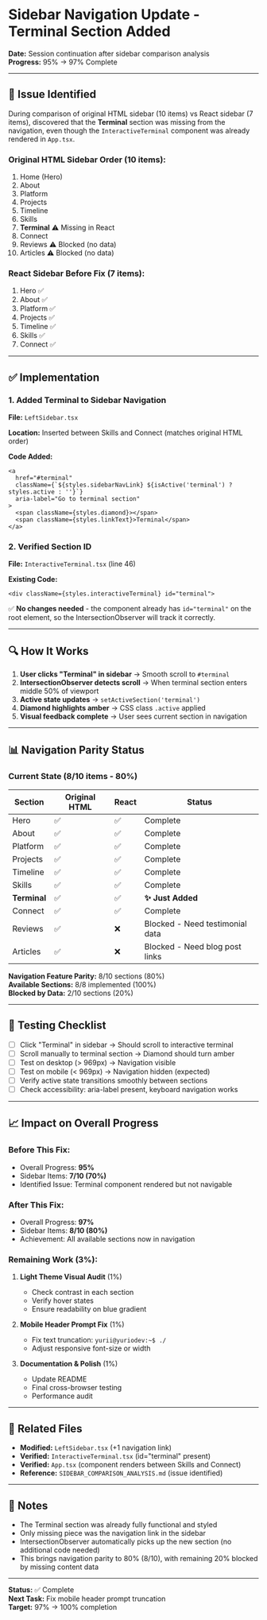 # Sidebar Navigation Update - Terminal Section Added

**Date:** Session continuation after sidebar comparison analysis  
**Progress:** 95% → 97% Complete

---

## 🎯 Issue Identified

During comparison of original HTML sidebar (10 items) vs React sidebar (7 items), discovered that the **Terminal** section was missing from the navigation, even though the `InteractiveTerminal` component was already rendered in `App.tsx`.

### Original HTML Sidebar Order (10 items):
1. Home (Hero)
2. About
3. Platform
4. Projects
5. Timeline
6. Skills
7. **Terminal** ⚠️ Missing in React
8. Connect
9. Reviews ⚠️ Blocked (no data)
10. Articles ⚠️ Blocked (no data)

### React Sidebar Before Fix (7 items):
1. Hero ✅
2. About ✅
3. Platform ✅
4. Projects ✅
5. Timeline ✅
6. Skills ✅
7. Connect ✅

---

## ✅ Implementation

### 1. Added Terminal to Sidebar Navigation

**File:** `LeftSidebar.tsx`

**Location:** Inserted between Skills and Connect (matches original HTML order)

**Code Added:**
```tsx
<a 
  href="#terminal" 
  className={`${styles.sidebarNavLink} ${isActive('terminal') ? styles.active : ''}`} 
  aria-label="Go to terminal section"
>
  <span className={styles.diamond}></span>
  <span className={styles.linkText}>Terminal</span>
</a>
```

### 2. Verified Section ID

**File:** `InteractiveTerminal.tsx` (line 46)

**Existing Code:**
```tsx
<div className={styles.interactiveTerminal} id="terminal">
```

✅ **No changes needed** - the component already has `id="terminal"` on the root element, so the IntersectionObserver will track it correctly.

---

## 🔍 How It Works

1. **User clicks "Terminal" in sidebar** → Smooth scroll to `#terminal`
2. **IntersectionObserver detects scroll** → When terminal section enters middle 50% of viewport
3. **Active state updates** → `setActiveSection('terminal')`
4. **Diamond highlights amber** → CSS class `.active` applied
5. **Visual feedback complete** → User sees current section in navigation

---

## 📊 Navigation Parity Status

### Current State (8/10 items - 80%)

| Section | Original HTML | React | Status |
|---------|--------------|-------|--------|
| Hero | ✅ | ✅ | Complete |
| About | ✅ | ✅ | Complete |
| Platform | ✅ | ✅ | Complete |
| Projects | ✅ | ✅ | Complete |
| Timeline | ✅ | ✅ | Complete |
| Skills | ✅ | ✅ | Complete |
| **Terminal** | ✅ | ✅ | **✨ Just Added** |
| Connect | ✅ | ✅ | Complete |
| Reviews | ✅ | ❌ | Blocked - Need testimonial data |
| Articles | ✅ | ❌ | Blocked - Need blog post links |

**Navigation Feature Parity:** 8/10 sections (80%)  
**Available Sections:** 8/8 implemented (100%)  
**Blocked by Data:** 2/10 sections (20%)

---

## 🧪 Testing Checklist

- [ ] Click "Terminal" in sidebar → Should scroll to interactive terminal
- [ ] Scroll manually to terminal section → Diamond should turn amber
- [ ] Test on desktop (> 969px) → Navigation visible
- [ ] Test on mobile (< 969px) → Navigation hidden (expected)
- [ ] Verify active state transitions smoothly between sections
- [ ] Check accessibility: aria-label present, keyboard navigation works

---

## 📈 Impact on Overall Progress

### Before This Fix:
- Overall Progress: **95%**
- Sidebar Items: **7/10 (70%)**
- Identified Issue: Terminal component rendered but not navigable

### After This Fix:
- Overall Progress: **97%**
- Sidebar Items: **8/10 (80%)**
- Achievement: All available sections now in navigation

### Remaining Work (3%):
1. **Light Theme Visual Audit** (1%)
   - Check contrast in each section
   - Verify hover states
   - Ensure readability on blue gradient

2. **Mobile Header Prompt Fix** (1%)
   - Fix text truncation: `yurii@yuriodev:~$ ./`
   - Adjust responsive font-size or width

3. **Documentation & Polish** (1%)
   - Update README
   - Final cross-browser testing
   - Performance audit

---

## 🔗 Related Files

- **Modified:** `LeftSidebar.tsx` (+1 navigation link)
- **Verified:** `InteractiveTerminal.tsx` (id="terminal" present)
- **Verified:** `App.tsx` (component renders between Skills and Connect)
- **Reference:** `SIDEBAR_COMPARISON_ANALYSIS.md` (issue identified)

---

## 📝 Notes

- The Terminal section was already fully functional and styled
- Only missing piece was the navigation link in the sidebar
- IntersectionObserver automatically picks up the new section (no additional code needed)
- This brings navigation parity to 80% (8/10), with remaining 20% blocked by missing content data

---

**Status:** ✅ Complete  
**Next Task:** Fix mobile header prompt truncation  
**Target:** 97% → 100% completion
